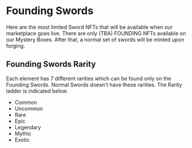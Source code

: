 # Founding Swords

Here are the most limited Sword NFTs that will be available when our marketplace goes live. There are only (TBA) FOUNDING NFTs available on our Mystery Boxes. After that, a normal set of swords will be minted upon forging.

## Founding Swords Rarity

Each element has 7 different rarities which can be found only on the Founding Swords. Normal Swords doesn't have these rarities. The Rarity ladder is indicated below.

* Common
* Uncommon
* Rare
* Epic
* Legendary
* Mythic
* Exotic
